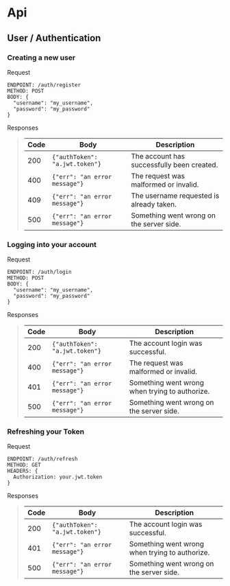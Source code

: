 # Api

## User / Authentication

### Creating a new user

Request

```
ENDPOINT: /auth/register
METHOD: POST
BODY: {
  "username": "my_username",
  "password": "my_password"
}
```


Responses

> | Code | Body                            | Description                                |
> | ---- | ------------------------------- | ------------------------------------------ |
> | 200  | `{"authToken": "a.jwt.token"}`  | The account has successfully been created. |
> | 400  | `{"err": "an error message"}`   | The request was malformed or invalid.      |
> | 409  | `{"err": "an error message"}`   | The username requested is already taken.   |
> | 500  | `{"err": "an error message"}`   | Something went wrong on the server side.   |

### Logging into your account

Request

```
ENDPOINT: /auth/login
METHOD: POST
BODY: {
  "username": "my_username",
  "password": "my_password"
}
```

Responses

> | Code | Body                            | Description                                    |
> | ---- | ------------------------------- | ---------------------------------------------- |
> | 200  | `{"authToken": "a.jwt.token"}`  | The account login was successful.              |
> | 400  | `{"err": "an error message"}`   | The request was malformed or invalid.          |
> | 401  | `{"err": "an error message"}`   | Something went wrong when trying to authorize. |
> | 500  | `{"err": "an error message"}`   | Something went wrong on the server side.       |

### Refreshing your Token

Request
```
ENDPOINT: /auth/refresh
METHOD: GET
HEADERS: {
  Authorization: your.jwt.token
}
```

Responses

> | Code | Body                            | Description                                    |
> | ---- | ------------------------------- | ---------------------------------------------- |
> | 200  | `{"authToken": "a.jwt.token"}`  | The account login was successful.              |
> | 401  | `{"err": "an error message"}`   | Something went wrong when trying to authorize. |
> | 500  | `{"err": "an error message"}`   | Something went wrong on the server side.       |
